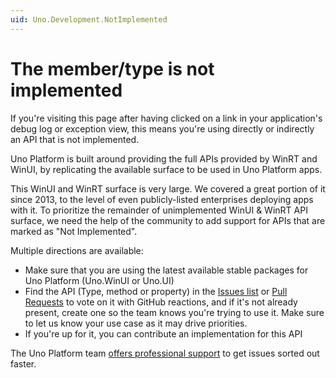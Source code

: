 ```yaml
---
uid: Uno.Development.NotImplemented
---
```


# The member/type is not implemented

If you're visiting this page after having clicked on a link in your application's debug log or exception view, this means you're using directly or indirectly an API that is not implemented.

Uno Platform is built around providing the full APIs provided by WinRT and WinUI, by replicating the available surface to be used in Uno Platform apps.

This WinUI and WinRT surface is very large. We covered a great portion of it since 2013, to the level of even publicly-listed enterprises deploying apps with it. To prioritize the remainder of unimplemented WinUI & WinRT API surface, we need the help of the community to add support for APIs that are marked as "Not Implemented".

Multiple directions are available:

- Make sure that you are using the latest available stable packages for Uno Platform (Uno.WinUI or Uno.UI)
- Find the API (Type, method or property) in the [Issues list](https://github.com/unoplatform/uno/issues) or [Pull Requests](https://github.com/unoplatform/uno/pulls) to vote on it with GitHub reactions, and if it's not already present, create one so the team knows you're trying to use it. Make sure to let us know your use case as it may drive priorities.
- If you're up for it, you can contribute an implementation for this API

The Uno Platform team [offers professional support](https://platform.uno/support/) to get issues sorted out faster.
